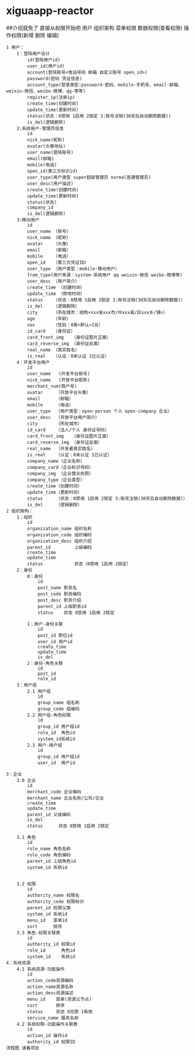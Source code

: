 # xiguaapp-reactor
##介绍就免了 直接从权限开始吧
    用户 组织架构 菜单权限 数据权限(查看权限) 操作权限(新增 删除 编辑)
    
    1 用户：
        1：登陆用户设计
            id(登陆用户id)    
            user_id(用户id) 
            account(登陆账号<电话号码 邮箱 自定义账号 open_id>) 
            password(密码 凭证信息) 
            account_type(登录类型:password-密码、mobile-手机号、email-邮箱、weixin-微信、weibo-微博、qq-等等) 
            register_ip(注册ip) 
            create_time(创建时间) 
            update_time(更新时间) 
            status(状态：0禁用 1启用 2锁定 3:账号注销(30天后自动删除数据)) 
            is_del(逻辑删除)
        2:系统用户-管理员信息
            id
            nick_name(昵称)
            avatar(头像地址)
            user_name(登陆账号)
            email(邮箱) 
            mobile(电话) 
            open_id(第三方标识id) 
            user_type(用户类型 super超级管理员 normal普通管理员) 
            user_desc(用户描述) 
            create_time(创建时间) 
            update_time(更新时间) 
            status(状态) 
            company_id
            is_del(逻辑删除)
        3:移动用户
            id 
            user_name （账号）
            nick_name （昵称）
            avatar    （头像）
            email     （邮箱）
            mobile    （电话）
            open_id   （第三方凭证ID）
            user_type （用户类型：mobile-移动用户）
            from_type(用户来源：system-系统用户 qq weixin-微信 weibo-微博等)
            user_desc （用户简介）
            create_time （创建时间）
            update_time （修改时间）
            status    （状态：0禁用 1启用 2锁定 3:账号注销(30天后自动删除数据)）
            is_del    （逻辑删除）
            city      （所在城市：结构<xxx省xxx市/州xxx县/区xxx乡/镇>）
            age       （年龄）
            sex       （性别：0男<默认>1女）
            id_card   （身份证）
            card_front_img   （身份证图片正面）
            card_reverse_img （身份证反面）
            real_name （真实姓名）
            is_real   （认证：0未认证 1已认证）
        4：开发平台用户
            id
            user_name   (开发平台账号)
            nick_name   (开放平台昵称)
            merchant_num(商户号)
            avatar     （开放平台头像）
            email      （邮箱）
            mobile     （电话）
            user_type  （用户类型：open-person 个人 open-company 企业）
            user_desc  （开放平台用户简介）
            city       （所在城市）
            id_card    （法人/个人 身份证号码）
            card_front_img   （身份证图片正面）
            card_reverse_img （身份证反面）
            real_name  （开发者真实姓名）
            is_real    （认证：0未认证 1已认证）
            company_name（企业名称）
            company_card（企业标识号码）
            company_img （企业营业执照）
            company_type（企业类型）
            create_time（创建时间）
            update_time（更新时间）
            status     （状态：0禁用 1启用 2锁定 3:账号注销(30天后自动删除数据)）
            is_del     （逻辑删除）
    2 组织架构：
        1：组织
            id
            organization_name 组织名称
            organization_code 组织编码
            organization_desc 组织介绍
            parent_id         上级编码
            create_time
            update_time
            status            状态（0禁用 1启用 2锁定）
        2：身份
            0：身份
                id
                post_name 职务名
                post_code 职务编码
                post_desc 职务介绍
                parent_id 上级职务id
                status    状态 0禁用 1启用 2锁定
            
            1：用户-身份关联
                id
                post_id 职位id
                user_id 用户id
                create_time
                update_time
                is_del
            2：身份-角色关联
                id
                post_id
                role_id
        3：用户组
            2.1 用户组
                id
                group_name 组名称
                group_code 组编码
            2.2 用户组-角色权限
                id
                group_id 用户组id
                role_id  角色id
                system_id系统id
            2.3 用户-用户组
                id
                group_id 用户组id
                user_id  用户id
        
    3：企业
        3.0 企业
            id
            merchant_code 企业编码
            merchant_name 企业名称/公司/企业
            create_time
            update_time
            parent_id 父级编码
            is_del
            status      状态 0禁用 1启用 2锁定
        
        3.1 角色
            id
            role_name 角色名称
            role_code 角色编码
            parent_id 上级角色id
            system_id 系统id
        
            
        3.2 权限
            id 
            authority_name 权限名
            authority_code 权限标识
            parent_id 权限父类
            system_id 系统id
            menu_id   菜单id
            sort      排序
        3.3 角色-权限关联表
            id
            authority_id 权限id
            role_id      角色id
            system_id    系统id
    4：系统资源
        4.1 系统资源-功能操作
            id
            action_code资源编码
            action_name资源名称
            action_desc资源描述
            menu_id    菜单(资源父节点)
            sort       排序
            status     状态 0无限 1有效
            service_name 服务名称
        4.2 系统权限-功能操作关联表
            id
            action_id 操作id
            authority_id 权限ID
    流程图 请看项目
    
            
            